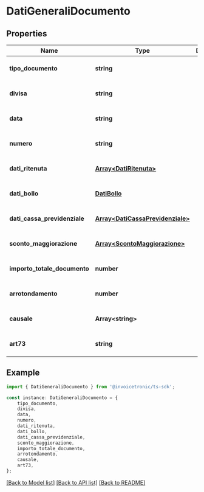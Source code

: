 # DatiGeneraliDocumento


## Properties

Name | Type | Description | Notes
------------ | ------------- | ------------- | -------------
**tipo_documento** | **string** |  | [optional] [default to undefined]
**divisa** | **string** |  | [optional] [default to undefined]
**data** | **string** |  | [optional] [default to undefined]
**numero** | **string** |  | [optional] [default to undefined]
**dati_ritenuta** | [**Array&lt;DatiRitenuta&gt;**](DatiRitenuta.md) |  | [optional] [default to undefined]
**dati_bollo** | [**DatiBollo**](DatiBollo.md) |  | [optional] [default to undefined]
**dati_cassa_previdenziale** | [**Array&lt;DatiCassaPrevidenziale&gt;**](DatiCassaPrevidenziale.md) |  | [optional] [default to undefined]
**sconto_maggiorazione** | [**Array&lt;ScontoMaggiorazione&gt;**](ScontoMaggiorazione.md) |  | [optional] [default to undefined]
**importo_totale_documento** | **number** |  | [optional] [default to undefined]
**arrotondamento** | **number** |  | [optional] [default to undefined]
**causale** | **Array&lt;string&gt;** |  | [optional] [default to undefined]
**art73** | **string** |  | [optional] [default to undefined]

## Example

```typescript
import { DatiGeneraliDocumento } from '@invoicetronic/ts-sdk';

const instance: DatiGeneraliDocumento = {
    tipo_documento,
    divisa,
    data,
    numero,
    dati_ritenuta,
    dati_bollo,
    dati_cassa_previdenziale,
    sconto_maggiorazione,
    importo_totale_documento,
    arrotondamento,
    causale,
    art73,
};
```

[[Back to Model list]](../README.md#documentation-for-models) [[Back to API list]](../README.md#documentation-for-api-endpoints) [[Back to README]](../README.md)

